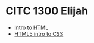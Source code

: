 # CITC 1300 Elijah
<ul>
<li><a href="intro_to_html/index.html" target="_blank">Intro to HTML<a>
<li><a href="HTML5_intro_to_css" target="_blank">HTML5 intro to CSS<a>
